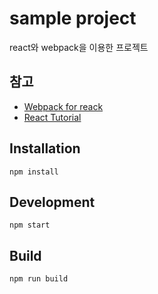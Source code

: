 # sample project
react와 webpack을 이용한 프로젝트

## 참고
* [Webpack for reack](http://www.pro-react.com/materials/appendixA/)
* [React Tutorial](https://github.com/facebook/react/blob/master/docs/docs/tutorial.md)

## Installation
```
npm install
```
## Development
```
npm start
```
## Build
```
npm run build
```
